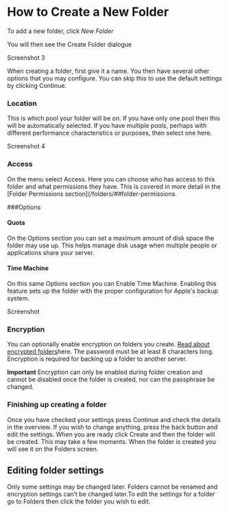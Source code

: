 # How to Create a New Folder

To add a new folder, click *New Folder*


You will then see the Create Folder dialogue

Screenshot 3

When creating a folder, first give it a name. You then have several other options that you may configure. You can skip this to use the default settings by clicking Continue.

### Location
This is which pool your folder will be on. If you have only one pool then this will be automatically selected. If you have multiple pools, perhaps with different performance characteristics or purposes, then select one here.

Screenshot 4

### Access
On the menu select Access. Here you can choose who has access to this folder and what permissions they have. This is covered in more detail in the [Folder Permissions section](/folders/##folder-permissions.

###Options

#### Quota
On the Options section you can set a maximum amount of disk space the folder may use up. This helps manage disk usage when multiple people or applications share your server.

#### Time Machine
On this same Options section you can Enable Time Machine. Enabling this feature sets up the folder with the proper configuration for Apple's backup system.

Screenshot

### Encryption
You can optionally enable encryption on folders you create. [Read about encrypted folders](LINK)here. The password must be at least 8 characters long. Encryption is required for backing up a folder to another server.

**Important** Encryption can only be enabled during folder creation and cannot be disabled once the folder is created, nor can the passphrase be changed. 

### Finishing up creating a folder

Once you have checked your settings press Continue and check the details in the overview. If you wish to change anything, press the back button and edit the settings. When you are ready click Create and then the folder will be created. This may take a few moments. When the folder is created you will see it on the Folders screen.


## Editing folder settings

Only some settings may be changed later. Folders cannot be renamed and encryption settings can’t be changed later.To edit the settings for a folder go to Folders then click the folder you wish to edit.

